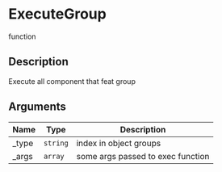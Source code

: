 # ExecuteGroup

<span class="badge badge-secondary">function</span>

## Description
Execute all component that feat group

## Arguments
| Name | Type | Description |
| ---- | ---- | ----------- |
| _type | `string` | index in object groups |
| _args | `array` | some args passed to exec function |